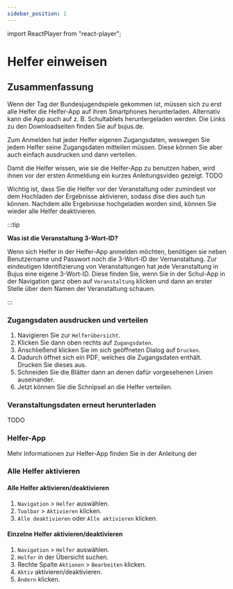 ```yaml
---
sidebar_position: 1
---
```


import ReactPlayer from "react-player";

# Helfer einweisen

<!-- ## Video

<div className="video__wrapper">
  <ReactPlayer
    className="video__player"
    controls
    config={{
      file: {
        attributes: {
          poster:
            "https://uploads-ssl.webflow.com/60cb8d6c93a6a6dfa3b7f245/64345e1514a8f53d8aad199e_school-instructions-video-thumbnail.jpg",
        },
      },
    }}
    height="100%"
    url="https://storage.googleapis.com/files.school-app.bujus.de/school-instructions-v2-compressed.mp4"
    width="100%"
  />
</div>
­{" "} -->

## Zusammenfassung

Wenn der Tag der Bundesjugendspiele gekommen ist, müssen sich zu erst alle Helfer die Helfer-App auf ihren Smartphones herunterladen. Alternativ kann die App auch auf z. B. Schultablets heruntergeladen werden. Die Links zu den Downloadseiten finden Sie auf bujus.de.

Zum Anmelden hat jeder Helfer eigenen Zugangsdaten, weswegen Sie jedem Helfer seine Zugangsdaten mitteilen müssen. Diese können Sie aber auch einfach ausdrucken und dann verteilen.

Damit die Helfer wissen, wie sie die Helfer-App zu benutzen haben, wird ihnen vor der ersten Anmeldung ein kurzes Anleitungsvideo gezeigt. TODO

Wichtig ist, dass Sie die Helfer vor der Veranstaltung oder zumindest vor dem Hochladen der Ergebnisse aktivieren, sodass dise dies auch tun können. Nachdem alle Ergebnisse hochgeladen worden sind, können Sie wieder alle Helfer deaktivieren.

:::tip

**Was ist die Veranstaltung 3-Wort-ID?**

Wenn sich Helfer in der Helfer-App anmelden möchten, benötigen sie neben Benutzername und Passwort noch die 3-Wort-ID der Vernanstaltung. Zur eindeutigen Identifizierung von Veranstaltungen hat jede Veranstaltung in Bujus eine eigene 3-Wort-ID. Diese finden Sie, wenn Sie in der Schul-App in der Navigation ganz oben auf `Veranstaltung` klicken und dann an erster Stelle über dem Namen der Veranstaltung schauen.

:::

### Zugangsdaten ausdrucken und verteilen

1. Navigieren Sie zur `Helferübersicht`.
2. Klicken Sie dann oben rechts auf `Zugangsdaten`.
3. Anschließend klicken Sie im sich geöffneten Dialog auf `Drucken`.
4. Dadurch öffnet sich ein PDF, welches die Zugangsdaten enthält. Drucken Sie dieses aus.
5. Schneiden Sie die Blätter dann an denen dafür vorgesehenen Linien auseinander.
6. Jetzt können Sie die Schnipsel an die Helfer verteilen.

### Veranstaltungsdaten erneut herunterladen

TODO

### Helfer-App

Mehr Informationen zur Helfer-App finden Sie in der Anleitung der

### Alle Helfer aktivieren

#### Alle Helfer aktivieren/deaktivieren

1. `Navigation` > `Helfer` auswählen.
2. `Toolbar` > `Aktivieren` klicken.
3. `Alle deaktivieren` oder `Alle aktivieren` klicken.

#### Einzelne Helfer aktivieren/deaktivieren

1. `Navigation` > `Helfer` auswählen.
2. `Helfer` in der Übersicht suchen.
3. Rechte Spalte `Aktionen` > `Bearbeiten` klicken.
4. `Aktiv` aktivieren/deaktivieren.
5. `Ändern` klicken.
